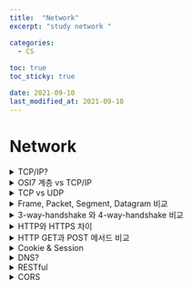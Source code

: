 ```yaml
---
title:  "Network"
excerpt: "study network "

categories:
  - CS
  
toc: true
toc_sticky: true

date: 2021-09-10
last_modified_at: 2021-09-10
---
```


# Network


<details>
    <summary>TCP/IP?</summary>
    <div markdown="1">

    - TCP/IP : 인터넷에서 표준으로 사용되는 프로토콜(통신규약)

        - Application Layer(L5)
            - 네트워크 계층과 애플리케이션 계층 프로토콜이 있는 곳이다.
            - 도메인 주소를 네트워크 주소로 변환하는 기능을 위한 DNS 지원
            - 애플리케이션 계층 패킷을 Message 라고 함.

        - Transport Layer(L4) 
            - 네트워크 계층에서 보내온 데이터를 정렬하고 오류를 수정 하여 신뢰할 수 있는 통신 확보
            - TCP/UDP 같은 프로토콜이 이 계층에 위치
            - 트랜스포트 계층 패킷을 Segment 라고 함.

        - Network Layer(L3)
            - 다른 네트워크로 데이터를 전송하는 역활을 수행, 즉 네트워크간 통신 역활!
            - 다른 네트워크와 통신하기 위해 경로를 설정하고 논리 주소를 결정하는 Router 장비 사용(경로설정)
            - 패킷은 Datagram

        - Data link Layer(L2)
            - 네트워크 기기 간 데이터 전송 및 물리주소 결정하는 역활
            - 이더넷 프로토콜 사용, Switch 같은 장비 사용
            - 패킷은 Frame

        - Physical Layer(L1)
            - 물리적 연결 및 전기신호 변환/제어 담당
            - 컴퓨터와 네트워크 장비를 물리적으로 연결

</details>


<details>
    <summary>OSI7 계층 vs TCP/IP</summary>
    <div markdown="1">

    - OSI 7계층은 TCP/IP 계층을 더 세분화 한 것
    - TCP/IP 에서 L1, L2 계층을 합쳐 네트워크 인터페이스 계층이라고 부르기도함
    - TCP/IP 에서 응용 계층은 OSI 에서 응용 표현 세션 계층으로 나뉘어짐
      - Application Layer : 사용자, 애플리케이션이 네트워크에 접근할 수 있도록 해주는 계층 / 인터페이스 지원, 사용자 에게 보이는 유일한 계층
      - Presentation Layer : 응용 계층으로 부터 전달, 전송하는 데이터의 인코딩 및 디코딩이 이루어지는 계층 / 응용계층에 맞춰 데이터를 변환
      - Session Layer : 응용프로세스가 통신을 관리하기 위한 방법 정의 / 네트워크상 양쪽의 연결을 관리/지속시키는 역할과 세션을 만들거나 없애는 역할을 담당하는 계층
</details>

<details>
    <summary>TCP vs UDP</summary>
    <div markdown="1">

    - TCP는 연결 지향형 프로토콜 / UDP는 데이터를 데이터그램 단위로 전송하는 프로토콜
    - TCP는 가상 회선을 만들어 신뢰성 보장하도록(흐름, 혼잡, 오류 제어)하는 프로토콜 / UDP는 따로 신뢰성 보장하는 절차 없어서 빠름
      - 흐름제어 : 상대방이 받을 수 있는 만큼만 데이터를 효율적으로 전송하는 것
      - 오류제어 : 데이터의 오류나 누락 없이 안전한 전송을 보장하는 것, 오류가 발생하면 재전송 수행하여 이를 보정
      - 혼잡제어 : 넽워크의 혼잡 정도에 따라 송신자가 데이터 전송량을 제어하는 것, 혼잡의 정도에 대한 판단기준은 데이터의 손실 발생 유무로 판단
    - TCP는 파일 전송과 같은 신뢰성이 중요한 서비스에 사용 / UDP는 스트리밍과 같이 연속성이 중요한 서비스에 사용

    - TCP 연결 과정 : 3 way handshake, 4 way handshake (양방향 Connection)
    - TCP segment를 제대로 수신하면 ACK, 제대로 수신 못하면 NACK
    - TCP segment에서 Header 부분에 오류를 체크하는 Checksum이 있다.

    </div>
</details>

<details>
    <summary> Frame, Packet, Segment, Datagram 비교 </summary>
    <div markdown="1">

    - Packet : 컴퓨터간 데이터 주고 받을 때, 네트워크를 통해 전송데는 데이터 조각. 데이터의 손실 방지 및 패킷 흐름 조절을 위해 일정 단위로 잘라서 보내게됨
    각 계층에서 필요한 정보는 캡슐화 되어 전달, 수신측은 받은 패킷을 재조립하여 사용
    - Segment : Transport Layer(L4)에서 신뢰성 있는 통신을 구현하기 위한 Header를 L5의 data(message)에 붙인 것.
    - Datagram : Network Layer(L3)에서 다른 네트워크와 통신하기 위한 Header를 L4의 segment에 붙인 것.
    - Frame : Datalink Layer(L2)에서 물리적인 통신 채널을 열기 위해 Packet에 Header, Trailer을 붙임.
    Trailer는 데이터 끝에 분여서 오류 검출에 사용

    </div>
</details>

<details>
    <summary>3-way-handshake 와 4-way-handshake 비교</summary>

    - 3-way-handshake : 호스트 간 데이터 전송 전에 정확한 전송을 보장하기 위해 상대 컴퓨터와 사전에 세션을 수립하는 과정

        1. Client에서 Server로 연결 요청 메시지 전송(SYN)
        2. Server 에서 SYN 요청 받고 Client에게 요청을 수락 한다는 ACK와 SYN 전송하고 ACK 응답을 기다림 (이 때 Server는 SYN_RECEIVED 상태)
        3. Client는 Server에 ACK를 보내고, 이후부터 연결 (이 때 Server는 ESTABLISHED 상태)

    - 4-way-handshake : 세션을 종료할 때 수행

        1. Client가 연결을 종료하겟다는 FIN 전송
        2. Server는 일단 확인 메세지 전송(ACK)하고, 자신의 통신이 끝날 때 까지 기다림 (TIME_WAIT 상태)
        3. Server가 통신이 끝났으면 연결이 종료되었다고 Client에 FIN 전송
        4. Client에서 확인했다는 메세지(ACK) 전송
        (TIME_WAIT : Server에서 FIN을 전송하기 전에 전송한 패킷이 FIN보다 늦게 도착하는 상황 대비해 잉여 패킷을 기다리는 과정)

    - 용어
        - SYN(Synchronization): 연결요청, 세션을 설정하는데 사용되며 초기에 시퀀스 번호를 보낸다.
        - ACK(Acknowledgement): 보낸 시퀀스 번호에 TCP 계층에서의 길이 또는 양을 더한 것과 같은 값을 ACK에 포함하여 전송한다.
        - FIN(Finish) : 세션을 종료시키는데 사용되며 더 이상 보낸 데이터가 없음을 표시한다.
    
    - 3-way-handshake 와 4-way-handshake 차이
        - 연결 설정 과정과는 다르게 종료 과정에서는 아직 전송중인 데이터에 대한 경우를 고려해야하기 때문.
        - Client는 아직 Server로 부터 받지 못한 데이터가 있을 것을 대비하여 일정시간 동안 세션을 남기는 TIME_WAIT 상태 후, 데이터를 모두 보냇다는 FIN을 받으면 종료

</details>

<details>
    <summary>HTTP와 HTTPS 차이</summary>
    
    - HTTP : Server/Client 간 데이터를 주고받기 위한 프로토콜 / 암호화가 추가 되지 않았기 때문에 단순한 정보와 같은 작업만 처리 / 80번 포트 사용
    - HTTPS : HTTP에 암호화(공개키)가 추가된 프로토콜 /  암호화, 복호화 과정이 필요하기 때문에 HTTP에 비해 느리고 인증서 발급 등을 위한 비용 발생 / 443번 포트
</details>

<details>
    <summary>HTTP GET과 POST 메서드 비교</summary>
    
    - GET : Client에서 Server로 어떠한 정보를 요청할 때 사용되는 메서드
        - GET 요청은 캐시가 가능
        - GET 요청은 브라우저에 히스토리가 남음
        - GET 요청은 길이제한
    
    - POST : Client에서 Server로 리소스를 생성 및 업데이트하기 위해 데이터를 보낼 때 사용
        - 전송할 데이터를 HTTP body 부분에 담아서 보냄(GET에서 URL의 파라미터로 보냈던 name1=value1&name2=value2가 body에 담겨 보내진다 생각하면 됨)
        - POST로 데이터를 전송할 때 길이 제한이 따로 없어 용량이 큰 데이터를 보낼 때 사용하거나 GET처럼 데이터가 외부적으로 드러나는 건 아니라서 보안이 필요한 부분에 많이 사용

    - 차이점
        - 사용 목적 : GET은 데이터 요청, POST는 새로 생성 및 업데이트
        - body 유무 : GET은 HTML 메세지에 body X, POST는 데이터를 담아 보내기 때문에 당연히 body O
        - 멱등성(idempotent) : GET은 멱등, POST는 X
        - 멱등성(idempotent)? : 여러번 적용하더라도 결과가 달라지지 않는 성질
</details>

<details>
    <summary>Cookie & Session</summary>
    
    - Cookie
        - 쿠키는 클라이언트(브라우저) 로컬에 저장되는 키와 값이 들어있는 작은 데이터 파일
        - 사용자 인증이 유효한 시간을 명시 할 수 있고, 유효 시간이 정해지면 브라우저가 종료되어도 인증이 유지됨
        - 동작 방식
            1. 클라이언트가 페이지를 요청
            2. 서버에서 쿠키 생성
            3. HTTP Header에 쿠키 포함 시켜 응답
            4. 브라우저가 종료되어도 쿠키 만료 기간이 있다면 클라이언트에서 보관
            5. 같은 요청 할 경우 HTTP Header에 쿠키를 함께 보냄
            6. 서버에서 쿠키를 읽어 이전 상태 정보를 변경해야 할 때, 쿠키 업데이트하여 변경된 쿠키를 HTTP Header에 포함시켜 응답
    
    - Session
        - 쿠키를 기반, but 브라우저에 저장하는 쿠키와 달리 세션은 서버에서 관리
        - 서버에서는 클라이언트를 구분하기 위해 세션 ID 부여, 웹 브라우저가 서버에 접속시 종료할 때 까지 인증상태 유지
        - 사용자에 대한 정보를 서버에 두기 때문에 쿠키보다 보안에 좋지만, 사용자가 많아질수록 서버 메모리를 많이 차지
        - 동작방식
            1. 클라이언트가 서버에 접속 시 세션 ID 발급
            2. 클라이언트는 세션 ID에 대해 쿠키를 사용해서 저장
            3. 클라이언트는 서버에 요청 할 때, 이 쿠키의 세션 ID를 서버에 전달하여 사용
            4. 서버는 세션 ID를 받아서 세션에 있는 클라이언트 정보 가져옴
            5. 클라이언트에 응답
    
    - 차이점
        - 쿠키는 브라우저 저장, 세션은 서버
        - 쿠키는 보안에 취약, 세션은 쿠키를 이용해 세션 ID만으로 구분하기 때문에 good
        - 쿠키는 브라우저 종료해도 남을수 있음, 세션은 브라우저 종료되면 삭제됨
</details>

<details>
    <summary>DNS?</summary>
    
    - 도메인에 연결된 서버의 주소를 찾아주는 역할
        - IP는 사람이 이해하고 기억하기 어렵기 때문에 이를 위해서 각 ip에 부여한 이름이 도메인
        ex> 주소창에 도메인(google.com) 입력 -> 도메인에 연결된 네임서버(DNS)에 서버 IP 요청
    
    - NSlookup 
        - DNS 서버로 부터 여러가지 정보를 얻을 수 있는 명령어
        - 한번 가져온 주소는 DNS Server에 저장하고, 호스트 요청시 그 안에서 request
</details>

<details>
    <summary> RESTful </summary>
    
    - REST API : URI로 Resource를 명시하고, HTTP Method를 통해 해당 Resource에 대한 CRUD를 적용하는 것
        - 클라이언트가 직접 데이터베이스에 접속해서 Resource를 변경하는 것은 매위 위험하기 때문에 REST API 사용
        - 장점 : HTTP 인프라를 그대로 사용하므로 REST API위한 별도 인프라 구축 X / HTTP 표준 프로토콜에 따르는 모든 플랫폼에서 사용이 가능
        - 단점 : 표준이 없음 / HTTP Method 형태가 제한적

    
    
    - RESTful : REST API를 활용하여 개발되는 서비스
    
    | 메서드 | 역할                                                    |
    | :----: | :------------------------------------------------------ |
    |  GET   | 데이터를 조회한다.                                      |
    |  POST  | 데이터를 등록한다. 인증 작업을 거칠 때 사용하기도 한다. |
    | DELETE | 데이터를 삭제한다.                                      |
    |  PUT   | 데이터를 새 정보로 통째로 업데이트할 때 사용한다.       |
    | PATCH  | 데이터의 특정 필드를 수정할 때 사용한다.                |
   
</details>

<details>
    <summary>CORS</summary>
    
    - 교차 출처 리소스 공유(Cross-Origin Resource Sharing, CORS)
        - 출처가 서로 다른 도메인간에 자원을 공유하는 것 / 대부분의 브라우저에서는 이를 기본적으로 차단하며, 서버측에서 헤더를 통해서 사용가능한 자원을 알려줌 
        - 출처(Origin) = Protocal + Host + Port ( ex) 'https://github.com' location.origin 명령어로 출처 확인)
    
        - Preflight request : 서버에 예비 요청을 보내서 안전한지 판단한 후 본 요청을 보내는 방법, . OPTIONS 메서드로 요청하며 CORS를 허용하는지 확인 후 CORS가 허용된 웹서버라면 사용 가능한 리소스를 헤더에 담아 응답
    
</details>







